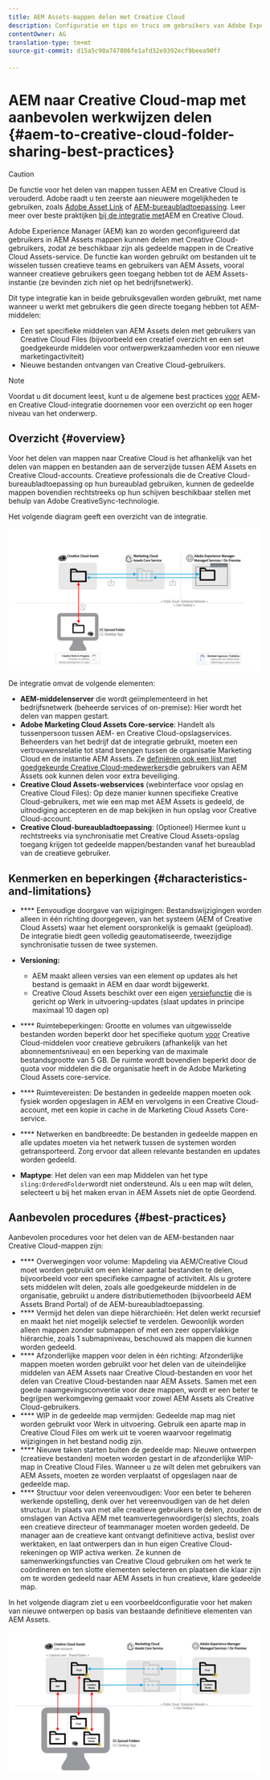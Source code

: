 ```yaml
---
title: AEM Assets-mappen delen met Creative Cloud
description: Configuratie en tips en trucs om gebruikers van Adobe Experience Manager in staat te stellen middelenmappen uit te wisselen met gebruikers van Adobe Creative Cloud.
contentOwner: AG
translation-type: tm+mt
source-git-commit: d15a5c90a747806fe1afd32e9392ecf9beea90ff

---
```



# AEM naar Creative Cloud-map met aanbevolen werkwijzen delen {#aem-to-creative-cloud-folder-sharing-best-practices}

>[!CAUTION]
>
>De functie voor het delen van mappen tussen AEM en Creative Cloud is verouderd. Adobe raadt u ten zeerste aan nieuwere mogelijkheden te gebruiken, zoals [Adobe Asset Link](https://helpx.adobe.com/enterprise/using/adobe-asset-link.html) of [AEM-bureaubladtoepassing](https://helpx.adobe.com/experience-manager/desktop-app/aem-desktop-app.html). Leer meer over beste praktijken [bij de integratie met](/help/assets/aem-cc-integration-best-practices.md)AEM en Creative Cloud.

Adobe Experience Manager (AEM) kan zo worden geconfigureerd dat gebruikers in AEM Assets mappen kunnen delen met Creative Cloud-gebruikers, zodat ze beschikbaar zijn als gedeelde mappen in de Creative Cloud Assets-service. De functie kan worden gebruikt om bestanden uit te wisselen tussen creatieve teams en gebruikers van AEM Assets, vooral wanneer creatieve gebruikers geen toegang hebben tot de AEM Assets-instantie (ze bevinden zich niet op het bedrijfsnetwerk).

Dit type integratie kan in beide gebruiksgevallen worden gebruikt, met name wanneer u werkt met gebruikers die geen directe toegang hebben tot AEM-middelen:

* Een set specifieke middelen van AEM Assets delen met gebruikers van Creative Cloud Files (bijvoorbeeld een creatief overzicht en een set goedgekeurde middelen voor ontwerpwerkzaamheden voor een nieuwe marketingactiviteit)
* Nieuwe bestanden ontvangen van Creative Cloud-gebruikers.

>[!NOTE]
>
>Voordat u dit document leest, kunt u de algemene best practices [voor](aem-cc-integration-best-practices.md) AEM- en Creative Cloud-integratie doornemen voor een overzicht op een hoger niveau van het onderwerp.

## Overzicht {#overview}

Voor het delen van mappen naar Creative Cloud is het afhankelijk van het delen van mappen en bestanden aan de serverzijde tussen AEM Assets en Creative Cloud-accounts. Creatieve professionals die de Creative Cloud-bureaubladtoepassing op hun bureaublad gebruiken, kunnen de gedeelde mappen bovendien rechtstreeks op hun schijven beschikbaar stellen met behulp van Adobe CreativeSync-technologie.

Het volgende diagram geeft een overzicht van de integratie.

![chlimage_1-406](assets/chlimage_1-406.png)

De integratie omvat de volgende elementen:

* **AEM-middelenserver** die wordt geïmplementeerd in het bedrijfsnetwerk (beheerde services of on-premise): Hier wordt het delen van mappen gestart.
* **Adobe Marketing Cloud Assets Core-service**: Handelt als tussenpersoon tussen AEM- en Creative Cloud-opslagservices. Beheerders van het bedrijf dat de integratie gebruikt, moeten een vertrouwensrelatie tot stand brengen tussen de organisatie Marketing Cloud en de instantie AEM Assets. Ze [definiëren ook een lijst met goedgekeurde Creative Cloud-medewerkers](https://marketing.adobe.com/resources/help/en_US/mcloud/t_admin_add_cc_user.html)die gebruikers van AEM Assets ook kunnen delen voor extra beveiliging.
* **Creative Cloud Assets-webservices** (webinterface voor opslag en Creative Cloud Files): Op deze manier kunnen specifieke Creative Cloud-gebruikers, met wie een map met AEM Assets is gedeeld, de uitnodiging accepteren en de map bekijken in hun opslag voor Creative Cloud-account.
* **Creative Cloud-bureaubladtoepassing**: (Optioneel) Hiermee kunt u rechtstreeks via synchronisatie met Creative Cloud Assets-opslag toegang krijgen tot gedeelde mappen/bestanden vanaf het bureaublad van de creatieve gebruiker.

## Kenmerken en beperkingen {#characteristics-and-limitations}

* **** Eenvoudige doorgave van wijzigingen: Bestandswijzigingen worden alleen in één richting doorgegeven, van het systeem (AEM of Creative Cloud Assets) waar het element oorspronkelijk is gemaakt (geüpload). De integratie biedt geen volledig geautomatiseerde, tweezijdige synchronisatie tussen de twee systemen.

* **Versioning:**

   * AEM maakt alleen versies van een element op updates als het bestand is gemaakt in AEM en daar wordt bijgewerkt.
   * Creative Cloud Assets beschikt over een eigen [versiefunctie](https://helpx.adobe.com/creative-cloud/help/versioning-faq.html) die is gericht op Werk in uitvoering-updates (slaat updates in principe maximaal 10 dagen op)

* **** Ruimtebeperkingen: Grootte en volumes van uitgewisselde bestanden worden beperkt door het specifieke quotum [voor](https://helpx.adobe.com/creative-cloud/kb/file-storage-quota.html) Creative Cloud-middelen voor creatieve gebruikers (afhankelijk van het abonnementsniveau) en een beperking van de maximale bestandsgrootte van 5 GB. De ruimte wordt bovendien beperkt door de quota voor middelen die de organisatie heeft in de Adobe Marketing Cloud Assets core-service.

* **** Ruimtevereisten: De bestanden in gedeelde mappen moeten ook fysiek worden opgeslagen in AEM en vervolgens in een Creative Cloud-account, met een kopie in cache in de Marketing Cloud Assets Core-service.
* **** Netwerken en bandbreedte: De bestanden in gedeelde mappen en alle updates moeten via het netwerk tussen de systemen worden getransporteerd. Zorg ervoor dat alleen relevante bestanden en updates worden gedeeld.
* **Maptype**: Het delen van een map Middelen van het type `sling:OrderedFolder`wordt niet ondersteund. Als u een map wilt delen, selecteert u bij het maken ervan in AEM Assets niet de optie Geordend.

## Aanbevolen procedures {#best-practices}

Aanbevolen procedures voor het delen van de AEM-bestanden naar Creative Cloud-mappen zijn:

* **** Overwegingen voor volume: Mapdeling via AEM/Creative Cloud moet worden gebruikt om een kleiner aantal bestanden te delen, bijvoorbeeld voor een specifieke campagne of activiteit. Als u grotere sets middelen wilt delen, zoals alle goedgekeurde middelen in de organisatie, gebruikt u andere distributiemethoden (bijvoorbeeld AEM Assets Brand Portal) of de AEM-bureaubladtoepassing.
* **** Vermijd het delen van diepe hiërarchieën: Het delen werkt recursief en maakt het niet mogelijk selectief te verdelen. Gewoonlijk worden alleen mappen zonder submappen of met een zeer oppervlakkige hiërarchie, zoals 1 submapniveau, beschouwd als mappen die kunnen worden gedeeld.
* **** Afzonderlijke mappen voor delen in één richting: Afzonderlijke mappen moeten worden gebruikt voor het delen van de uiteindelijke middelen van AEM Assets naar Creative Cloud-bestanden en voor het delen van Creative Cloud-bestanden naar AEM Assets. Samen met een goede naamgevingsconventie voor deze mappen, wordt er een beter te begrijpen werkomgeving gemaakt voor zowel AEM Assets als Creative Cloud-gebruikers.
* **** WIP in de gedeelde map vermijden: Gedeelde map mag niet worden gebruikt voor Werk in uitvoering. Gebruik een aparte map in Creative Cloud Files om werk uit te voeren waarvoor regelmatig wijzigingen in het bestand nodig zijn.
* **** Nieuwe taken starten buiten de gedeelde map: Nieuwe ontwerpen (creatieve bestanden) moeten worden gestart in de afzonderlijke WIP-map in Creative Cloud Files. Wanneer u ze wilt delen met gebruikers van AEM Assets, moeten ze worden verplaatst of opgeslagen naar de gedeelde map.
* **** Structuur voor delen vereenvoudigen: Voor een beter te beheren werkende opstelling, denk over het vereenvoudigen van de het delen structuur. In plaats van met alle creatieve gebruikers te delen, zouden de omslagen van Activa AEM met teamvertegenwoordiger(s) slechts, zoals een creatieve directeur of teammanager moeten worden gedeeld. De manager aan de creatieve kant ontvangt definitieve activa, beslist over werktaken, en laat ontwerpers dan in hun eigen Creative Cloud- rekeningen op WIP activa werken. Ze kunnen de samenwerkingsfuncties van Creative Cloud gebruiken om het werk te coördineren en ten slotte elementen selecteren en plaatsen die klaar zijn om te worden gedeeld naar AEM Assets in hun creatieve, klare gedeelde map.

In het volgende diagram ziet u een voorbeeldconfiguratie voor het maken van nieuwe ontwerpen op basis van bestaande definitieve elementen van AEM Assets.

![chlimage_1-407](assets/chlimage_1-407.png)
